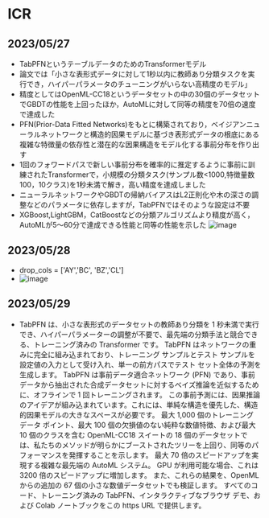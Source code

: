 # ICR

## 2023/05/27
- TabPFNというテーブルデータのためのTransformerモデル
- 論文では「小さな表形式データに対して1秒以内に教師あり分類タスクを実行でき，ハイパーパラメータのチューニングがいらない高精度のモデル」
- 精度としてはOpenML-CC18というデータセットの中の30個のデータセットでGBDTの性能を上回ったほか，AutoMLに対して同等の精度を70倍の速度で達成した
- PFN(Prior-Data Fitted Networks)をもとに構築されており，ベイジアンニューラルネットワークと構造的因果モデルに基づき表形式データの根底にある複雑な特徴量の依存性と潜在的な因果構造をモデル化する事前分布を作り出す
- 1回のフォワードパスで新しい事前分布を確率的に推定するように事前に訓練されたTransformerで，小規模の分類タスク(サンプル数<1000,特徴量数100，10クラス)を1秒未満で解き，高い精度を達成しました
- ニューラルネットワークやGBDTの帰納バイアスはL2正則化や木の深さの調整などのパラメータに依存しますが，TabPFNではそのような設定は不要
- XGBoost,LightGBM，CatBoostなどの分類アルゴリズムより精度が高く，AutoMLが5〜60分で達成できる性能と同等の性能を示した
![image](https://github.com/plandic/ICR/assets/34090657/fda1920a-d90a-4a9e-86a8-73c325082474)

## 2023/05/28
- drop_cols = ['AY','BC', 'BZ','CL']
- ![image](https://github.com/plandic/ICR/assets/34090657/5bbb3775-6586-40b7-8589-75aa59913faf)

## 2023/05/29
- TabPFN は、小さな表形式のデータセットの教師あり分類を 1 秒未満で実行でき、ハイパーパラメーターの調整が不要で、最先端の分類手法と競合できる、トレーニング済みの Transformer です。 TabPFN はネットワークの重みに完全に組み込まれており、トレーニング サンプルとテスト サンプルを設定値の入力として受け入れ、単一の前方パスでテスト セット全体の予測を生成します。 TabPFN は事前データ適合ネットワーク (PFN) であり、事前データから抽出された合成データセットに対するベイズ推論を近似するために、オフラインで 1 回トレーニングされます。 この事前予測には、因果推論のアイデアが組み込まれています。これには、単純な構造を優先した、構造的因果モデルの大きなスペースが必要です。 最大 1,000 個のトレーニング データ ポイント、最大 100 個の欠損値のない純粋な数値特徴、および最大 10 個のクラスを含む OpenML-CC18 スイートの 18 個のデータセットでは、私たちのメソッドが明らかにブーストされたツリーを上回り、同等のパフォーマンスを発揮することを示します。 最大 70 倍のスピードアップを実現する複雑な最先端の AutoML システム。 GPU が利用可能な場合、これは 3200 倍のスピードアップに増加します。 また、これらの結果を、OpenML からの追加の 67 個の小さな数値データセットでも検証します。 すべてのコード、トレーニング済みの TabPFN、インタラクティブなブラウザ デモ、および Colab ノートブックをこの https URL で提供します。
